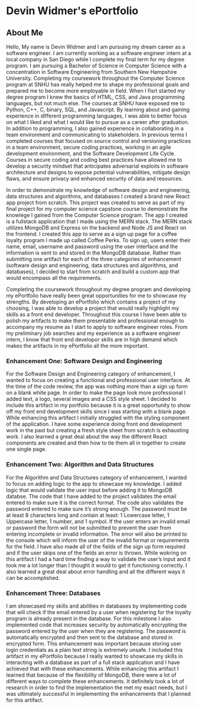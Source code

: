# Devin Widmer's ePortfolio

## About Me
  Hello, My name is Devin Widmer and I am pursuing my dream career as a software engineer. I am currently working as a software engineer intern at a local company in San Diego while I complete my final term for my degree program. I am pursuing a Bachelor of Science in Computer Science with a concentration in Software Engineering from Southern New Hampshire University. Completing my coursework throughout the Computer Science program at SNHU has really helped me to shape my professional goals and prepared me to become more employable in field. When I fisrt started my degree program I knew the basics of HTML, CSS, and Java programming languages, but not much else. The courses at SNHU have exposed me to Python, C++, C, binary, SQL, and Javascript. By learning about and gaining experience in different programming languages, I was able to better focus on what I liked and what I would like to pursue as a career after graduation. In addition to programming, I also gained experience in collaborating in a team environment and communicating to stakeholders.  In previous terms I completed courses that focused on source control and versioning practices in a team environment, secure coding practices, working in an agile development environment, and the Software Development Life Cycle. Courses in secure coding and coding best practices have allowed me to develop a security mindset that anticipates adversarial exploits in software architecture and designs to expose potential vulnerabilities, mitigate design flaws, and ensure privacy and enhanced security of data and resources.

  In order to demonstrate my knowledge of software design and engineering, data structures and algorithms, and databases I created a brand new React app project from scratch. This project was created to serve as part of my final project for my computer science capstone course to demonstrate the knowlege I gained from the Computer Science program. The app I created is a fullstack application that I made using the MERN stack. The MERN stack utilizes MongoDB and Express on the backend and Node JS and React on the frontend. I created this app to serve as a sign up page for a coffee loyalty program I made up called Coffee Perks. To sign up, users enter their name, email, username and password using the user interface and the information is sent to and stored in the MongoDB database. Rather than submitting one artifact for each of the three categories of enhancement (software design and engineering, data structures and algorithms, and databases), I decided to start from scratch and build a custom app that would encompass all the requirements. 

  Completing the coursework throughout my degree program and developing my ePortfolio have really been great opportunities for me to showcase my strengths. By developing an ePortfolio which contains a project of my choosing, I was able to develop a project that would really highlight my skills as a front end developer. Throughout this course I have been able to polish my artifacts to make them presentable and professional enough to accompany my resume as I start to apply to software engineer roles. From my preliminary job searches and my experience as a software engineer intern, I know that front end developor skills are in high demand which makes the artifacts in my ePortfolio all the more important. 
  
### Enhancement One: Software Design and Engineering
For the Software Design and Engineering category of enhancement, I wanted to focus on creating a functional and professional user interface. At the time of the code review, the app was nothing more than a sign up form on a blank white page. In order to make the page look more professional I added text, a logo, several images and a CSS style sheet. I decided to include this artifact in my portfolio because it is a great opportunity to show off my front end development skills since I was starting with a blank page. While enhancing this artifact I initially struggled with the styling component of the application. I have some experience doing front end development work in the past but creating a fresh style sheet from scratch is exhausting work. I also learned a great deal about the way the different React components are created and then how to tie them all in together to create one single page. 

### Enhancement Two: Algorithm and Data Structures
For the Algorithm and Data Structures category of enhancement, I wanted to focus on adding logic to the app to showcase my knowledge. I added logic that would validate the user input before adding it to MongoDB databse. The code that I have added to the project validates the email entered to make sure it is the correct format. The code also validates the password entered to make sure it’s strong enough. The password must be at least 8 characters long and contain at least: 1 Lowercase letter, 1 Uppercase letter, 1 number, and 1 symbol. If the user enters an invalid email or password the form will not be submitted to prevent the user from entering incomplete or invalid information. The error will also be printed to the console which will inform the user of the invalid format or requirements for the field. I have also made all of the fields of the sign up form required and if the user skips one of the fields an error is thrown. While wokring on this artifact I had a hard time finding a way to validate the user’s input and it took me a lot longer than I thought it would to get it functioning correctly. I also learned a great deal about error handling and all the different ways it can be accomplished.

### Enhancement Three: Databases
I am showcased my skills and abilities in databases by implementing code that will check if the email entered by a user when registering for the loyalty program is already present in the database. For this milestone I also implemented code that increases security by automatically encrypting the password entered by the user when they are registering. The password is automatically encrypted and then sent to the database and stored in encrypted form. This enhancement was important because storing user login credentials as a plain text string is extremely unsafe. I included this artifact in my ePortfolio because I really wanted to showcase my skills in interacting with a database as part of a full stack application and I have achieved that with these enhancements. While enhancing this artifact I learned that because of the flexibility of MongoDB, there were a lot of different ways to complete these enhancements. It definitely took a lot of research in order to find the implementation the met my exact needs, but I was ultimately successful in implementing the enhancements that I planned for this artifact.
